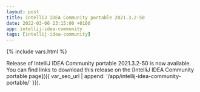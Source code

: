 ```yaml
---
layout: post
title: IntelliJ IDEA Community portable 2021.3.2-50
date: 2022-03-06 23:15:00 +0100
app: intellij-idea-community
tags: [intellij-idea-community]
---
```

{% include vars.html %}

Release of IntelliJ IDEA Community portable 2021.3.2-50 is now available.<br />
You can find links to download this release on the [IntelliJ IDEA Community portable page]({{ var_seo_url | append: '/app/intellij-idea-community-portable/' }}).
